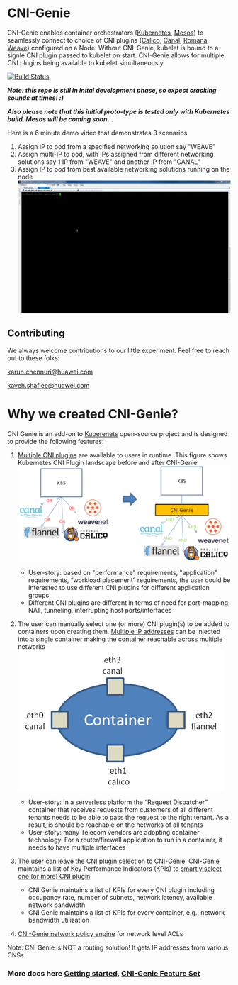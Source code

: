 # CNI-Genie

CNI-Genie enables container orchestrators ([Kubernetes](https://github.com/kubernetes/kubernetes), [Mesos](https://mesosphere.com/)) to seamlessly connect to choice of CNI plugins ([Calico](https://github.com/projectcalico/calico), [Canal](https://github.com/projectcalico/canal), [Romana](https://github.com/romana/romana), [Weave](https://github.com/weaveworks/weave)) configured on a Node. Without CNI-Genie, kubelet is bound to a signle CNI plugin passed to kubelet on start. CNI-Genie allows for multiple CNI plugins being available to kubelet simultaneously. 

[![Build Status](https://travis-ci.org/Huawei-PaaS/CNI-Genie.svg)](https://travis-ci.org/Huawei-PaaS/CNI-Genie)

***Note: this repo is still in inital development phase, so expect cracking sounds at times! :)***

***Also please note that this initial proto-type is tested only with Kubernetes build. Mesos will be coming soon...***

Here is a 6 minute demo video that demonstrates 3 scenarios
1. Assign IP to pod from a specified networking solution say "WEAVE"
2. Assign multi-IP to pod, with IPs assigned from different networking solutions say 1 IP from "WEAVE" and another IP from "CANAL"
3. Assign IP to pod from best available networking solutions running on the node 
![Demo](CNI-Genie-Demo-1.gif)

## Contributing
We always welcome contributions to our little experiment. 
Feel free to reach out to these folks:

karun.chennuri@huawei.com

kaveh.shafiee@huawei.com

# Why we created CNI-Genie?

CNI Genie is an add-on to [Kuberenets](https://github.com/kubernetes/kubernetes) open-source project and is designed to provide the following features:

1. [Multiple CNI plugins](docs/multiple-cni-plugins/README.md) are available to users in runtime. This figure shows Kubernetes CNI Plugin landscape before and after CNI-Genie
   ![image](docs/multiple-cni-plugins/what-cni-genie.png)
    - User-story: based on "performance" requirements, "application" requirements, “workload placement” requirements, the user could be interested to use different CNI plugins for different application groups
    - Different CNI plugins are different in terms of need for port-mapping, NAT, tunneling, interrupting host ports/interfaces

2. The user can manually select one (or more) CNI plugin(s) to be added to containers upon creating them. [Multiple IP addresses](docs/multiple-ips/README.md) can be injected into a single container making the container reachable across multiple networks
   ![image](docs/multiple-ips/multi-interface.png)
    - User-story: in a serverless platform the “Request Dispatcher” container that receives requests from customers of all different tenants needs to be able to pass the request to the right tenant. As a result, is should be reachable on the networks of all tenants
    - User-story: many Telecom vendors are adopting container technology. For a router/firewall application to run in a container, it needs to have multiple interfaces

3. The user can leave the CNI plugin selection to CNI-Genie. CNI-Genie maintains a list of Key Performance Indicators (KPIs) to [smartly select one (or more) CNI plugin](docs/smart-cni-genie/README.md)
    - CNI Genie maintains a list of KPIs for every CNI plugin including occupancy rate, number of subnets, network latency, available network bandwidth    
    - CNI Genie maintains a list of KPIs for every container, e.g., network bandwidth utilization

4. [CNI-Genie network policy engine](docs/network-policy/README.md) for network level ACLs

Note: CNI Genie is NOT a routing solution! It gets IP addresses from various CNSs

### More docs here [Getting started](docs/GettingStarted.md), [CNI-Genie Feature Set](docs/CNIGenieFeatureSet.md)
